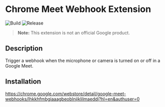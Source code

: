 # Chrome Meet Webhook Extension

![Build](https://github.com/jpoehnelt/chrome-meet-webhook-extension/workflows/Build/badge.svg)
![Release](https://github.com/jpoehnelt/chrome-meet-webhook-extension/workflows/Release/badge.svg)

> **Note:** This extension is not an official Google product.

## Description

Trigger a webhook when the microphone or camera is turned on or off in a Google Meet.

## Installation

https://chrome.google.com/webstore/detail/google-meet-webhooks/lhkkhfmbgiaaagbeoblnjiklilmaeddj?hl=en&authuser=0

